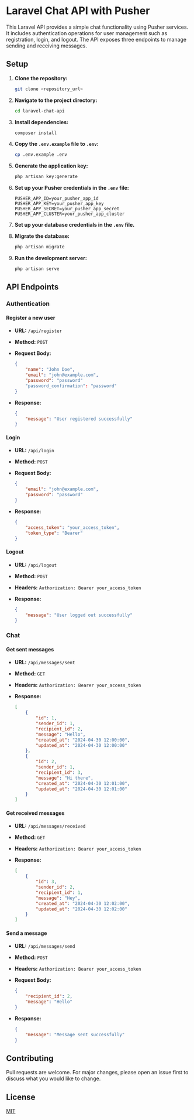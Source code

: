 # Laravel Chat API with Pusher

This Laravel API provides a simple chat functionality using Pusher services. It includes authentication operations for user management such as registration, login, and logout. The API exposes three endpoints to manage sending and receiving messages.

## Setup

1. **Clone the repository:**

    ```bash
    git clone <repository_url>
    ```

2. **Navigate to the project directory:**

    ```bash
    cd laravel-chat-api
    ```

3. **Install dependencies:**

    ```bash
    composer install
    ```

4. **Copy the `.env.example` file to `.env`:**

    ```bash
    cp .env.example .env
    ```

5. **Generate the application key:**

    ```bash
    php artisan key:generate
    ```

6. **Set up your Pusher credentials in the `.env` file:**

    ```dotenv
    PUSHER_APP_ID=your_pusher_app_id
    PUSHER_APP_KEY=your_pusher_app_key
    PUSHER_APP_SECRET=your_pusher_app_secret
    PUSHER_APP_CLUSTER=your_pusher_app_cluster
    ```

7. **Set up your database credentials in the `.env` file.**

8. **Migrate the database:**

    ```bash
    php artisan migrate
    ```

9. **Run the development server:**

    ```bash
    php artisan serve
    ```

## API Endpoints

### Authentication

#### Register a new user

- **URL:** `/api/register`
- **Method:** `POST`
- **Request Body:**
  
    ```json
    {
        "name": "John Doe",
        "email": "john@example.com",
        "password": "password"
        "password_confirmation": "password"
    }
    ```
- **Response:**
  
    ```json
    {
        "message": "User registered successfully"
    }
    ```

#### Login

- **URL:** `/api/login`
- **Method:** `POST`
- **Request Body:**
  
    ```json
    {
        "email": "john@example.com",
        "password": "password"
    }
    ```
- **Response:**
  
    ```json
    {
        "access_token": "your_access_token",
        "token_type": "Bearer"
    }
    ```

#### Logout

- **URL:** `/api/logout`
- **Method:** `POST`
- **Headers:** `Authorization: Bearer your_access_token`
- **Response:**
  
    ```json
    {
        "message": "User logged out successfully"
    }
    ```

### Chat

#### Get sent messages

- **URL:** `/api/messages/sent`
- **Method:** `GET`
- **Headers:** `Authorization: Bearer your_access_token`
- **Response:**
  
    ```json
    [
        {
            "id": 1,
            "sender_id": 1,
            "recipient_id": 2,
            "message": "Hello",
            "created_at": "2024-04-30 12:00:00",
            "updated_at": "2024-04-30 12:00:00"
        },
        {
            "id": 2,
            "sender_id": 1,
            "recipient_id": 3,
            "message": "Hi there",
            "created_at": "2024-04-30 12:01:00",
            "updated_at": "2024-04-30 12:01:00"
        }
    ]
    ```

#### Get received messages

- **URL:** `/api/messages/received`
- **Method:** `GET`
- **Headers:** `Authorization: Bearer your_access_token`
- **Response:**
  
    ```json
    [
        {
            "id": 3,
            "sender_id": 2,
            "recipient_id": 1,
            "message": "Hey",
            "created_at": "2024-04-30 12:02:00",
            "updated_at": "2024-04-30 12:02:00"
        }
    ]
    ```

#### Send a message

- **URL:** `/api/messages/send`
- **Method:** `POST`
- **Headers:** `Authorization: Bearer your_access_token`
- **Request Body:**
  
    ```json
    {
        "recipient_id": 2,
        "message": "Hello"
    }
    ```
- **Response:**
  
    ```json
    {
        "message": "Message sent successfully"
    }
    ```

## Contributing

Pull requests are welcome. For major changes, please open an issue first to discuss what you would like to change.

## License

[MIT](https://choosealicense.com/licenses/mit/)

